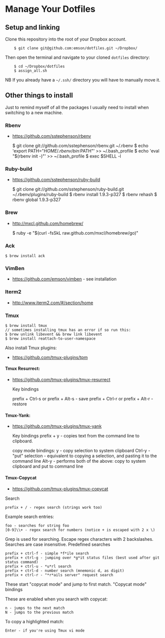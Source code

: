 # Manage Your Dotfiles

## Setup and linking

Clone this repository into the root of your Dropbox account.

		$ git clone git@github.com:emson/dotfiles.git ~/Dropbox/

Then open the terminal and navigate to your cloned `dotfiles` directory:

		$ cd ~/Dropbox/dotfiles
		$ assign_all.sh

NB If you already have a `~/.ssh/` directory you will have to manually move it.


## Other things to install

Just to remind myself of all the packages I usually need to install when
switching to a new machine.

### Rbenv

* <https://github.com/sstephenson/rbenv>

    $ git clone git://github.com/sstephenson/rbenv.git ~/.rbenv
    $ echo 'export PATH="$HOME/.rbenv/bin:$PATH"' >> ~/.bash_profile
    $ echo 'eval "$(rbenv init -)"' >> ~/.bash_profile
    $ exec $SHELL -l

### Ruby-build

* <https://github.com/sstephenson/ruby-build>

    $ git clone git://github.com/sstephenson/ruby-build.git ~/.rbenv/plugins/ruby-build
    $ rbenv install 1.9.3-p327
    $ rbenv rehash
    $ rbenv global 1.9.3-p327

### Brew

* <http://mxcl.github.com/homebrew/>

    $ ruby -e "$(curl -fsSkL raw.github.com/mxcl/homebrew/go)"

### Ack

    $ brew install ack

### VimBen

* <https://github.com/emson/vimben> - see installation

### Iterm2

* <http://www.iterm2.com/#/section/home>

### Tmux

    $ brew install tmux
    // sometimes installing tmux has an error if so run this:
    $ brew unlink libevent && brew link libevent
    $ brew install reattach-to-user-namespace

Also install Tmux plugins:

* <https://github.com/tmux-plugins/tpm>

#### Tmux Resurrect:

* <https://github.com/tmux-plugins/tmux-resurrect>

    Key bindings

    prefix + Ctrl-s or prefix + Alt-s - save
    prefix + Ctrl-r or prefix + Alt-r - restore

#### Tmux-Yank:

* <https://github.com/tmux-plugins/tmux-yank>

    Key bindings
    prefix + y - copies text from the command line to clipboard.

    copy mode bindings:
    y - copy selection to system clipboard
    Ctrl-y - "put" selection - equivalent to copying a selection, and pasting it to the command line
    Alt-y - performs both of the above: copy to system clipboard and put to command line

#### Tmux-Copycat

* <https://github.com/tmux-plugins/tmux-copycat>

Search

    prefix + / - regex search (strings work too)

Example search entries:

    foo - searches for string foo
    [0-9]\\+ - regex search for numbers (notice + is escaped with 2 x \)

Grep is used for searching.
Escape regex characters with 2 backslashes.
Searches are case insensitive.
Predefined searches

    prefix + ctrl-f - simple *f*ile search
    prefix + ctrl-g - jumping over *g*it status files (best used after git status command)
    prefix + ctrl-u - *u*rl search
    prefix + ctrl-d - number search (mnemonic d, as digit)
    prefix + ctrl-r - "*r*ails server" request search

These start "copycat mode" and jump to first match.
"Copycat mode" bindings

These are enabled when you search with copycat:

    n - jumps to the next match
    N - jumps to the previous match

To copy a highlighted match:

    Enter - if you're using Tmux vi mode

